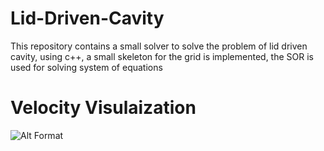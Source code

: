 # Lid-Driven-Cavity
This repository contains a small solver to solve the problem of lid driven cavity, using c++, a small skeleton for the grid is implemented, the SOR is used for solving system of equations

# Velocity Visulaization
![Alt Format](https://github.com/HishamSaeed/Lid-Driven-Cavity/tree/main/Results/Lid_Driven_cavity_velocity.png?raw=true)
